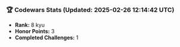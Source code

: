 ### 🏆 Codewars Stats (Updated: 2025-02-26 12:14:42 UTC)

- **Rank:** 8 kyu
- **Honor Points:** 3
- **Completed Challenges:** 1
